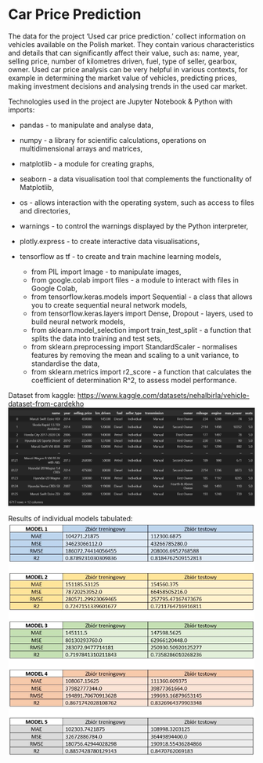 # Car Price Prediction

The data for the project ‘Used car price prediction.’ collect information on vehicles available on the Polish market.
They contain various characteristics and details that can significantly affect their value, such as: name, year, selling price, number of kilometres driven, fuel, type of seller, gearbox, owner.
Used car price analysis can be very helpful in various contexts, for example in determining the market value of vehicles, predicting prices, making investment decisions and analysing trends in the used car market.

Technologies used in the project are Jupyter Notebook & Python with imports:
- pandas - to manipulate and analyse data,
- numpy - a library for scientific calculations, operations on multidimensional arrays and matrices,
- matplotlib - a module for creating graphs,
- seaborn - a data visualisation tool that complements the functionality of Matplotlib,
- os - allows interaction with the operating system, such as access to files and directories,
- warnings - to control the warnings displayed by the Python interpreter,
- plotly.express - to create interactive data visualisations,
- tensorflow as tf - to create and train machine learning models,

    - from PIL import Image - to manipulate images,
    - from google.colab import files - a module to interact with files in Google Colab,
    - from tensorflow.keras.models import Sequential - a class that allows you to create sequential neural network models,
    - from tensorflow.keras.layers import Dense, Dropout - layers, used to build neural network models,
    - from sklearn.model_selection import train_test_split - a function that splits the data into training and test sets,
    - from sklearn.preprocessing import StandardScaler - normalises features by removing the mean and scaling to a unit variance, to standardise the data,
    - from sklearn.metrics import r2_score - a function that calculates the coefficient of determination R^2, to assess model performance.
 
Dataset from kaggle: https://www.kaggle.com/datasets/nehalbirla/vehicle-dataset-from-cardekho 
![1](https://github.com/weronikaabednarz/Car-Price-Prediction/blob/main/images/data.jpg)

Results of individual models tabulated:
![2](https://github.com/weronikaabednarz/Car-Price-Prediction/blob/main/images/wyniki.jpg)


